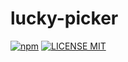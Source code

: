 # lucky-picker
[![npm](https://img.shields.io/npm/v/lucky-picker.svg)](https://www.npmjs.com/package/lucky-picker) 
[![LICENSE MIT](https://img.shields.io/npm/l/lucky-picker.svg)](https://www.npmjs.com/package/lucky-picker) 

